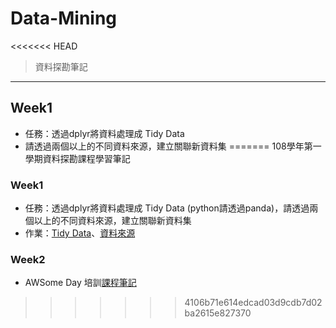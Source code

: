 # **Data-Mining**
<<<<<<< HEAD
>資料探勘筆記  
------
## **Week1**
  * 任務：透過dplyr將資料處理成 Tidy Data  
  * 請透過兩個以上的不同資料來源，建立關聯新資料集
=======
108學年第一學期資料探勘課程學習筆記

### **Week1**
  * 任務：透過dplyr將資料處理成 Tidy Data (python請透過panda)，請透過兩個以上的不同資料來源，建立關聯新資料集
  * 作業：[Tidy Data](https://nbviewer.jupyter.org/github/acgangel/Data-Mining/blob/master/week01/Tidy%20Data.ipynb)、[資料來源](https://github.com/acgangel/Data-Mining/tree/master/week01)

### **Week2**
  * AWSome Day 培訓[課程筆記](https://github.com/acgangel/Data-Mining/blob/master/week02/AWSome%20Day%20Note.md)
>>>>>>> 4106b71e614edcad03d9cdb7d02ba2615e827370
